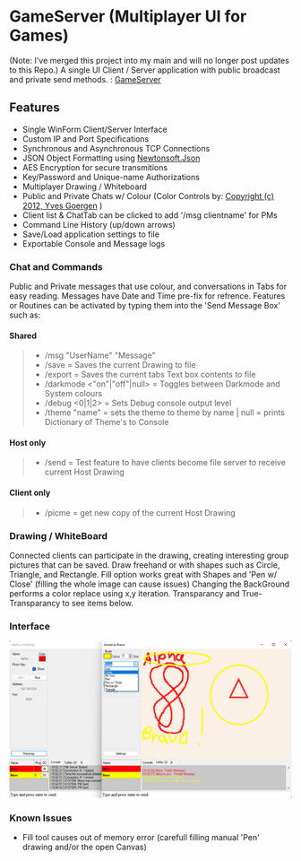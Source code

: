 # GameServer (Multiplayer UI for Games)
(Note: I've merged this project into my main and will no longer post updates to this Repo.)
A single UI Client / Server application with public broadcast and private send methods. : [GameServer](https://github.com/DSBash/GameServer)

## Features
* Single WinForm Client/Server Interface
* Custom IP and Port Specifications
* Synchronous and Asynchronous TCP Connections
* JSON Object Formatting using [Newtonsoft.Json](https://www.newtonsoft.com/)
* AES Encryption for secure transmitions
* Key/Password and Unique-name Authorizations
* Multiplayer Drawing / Whiteboard
* Public and Private Chats w/ Colour (Color Controls by: [Copyright (c) 2012, Yves Goergen](http://unclassified.software/) )
* Client list & ChatTab can be clicked to add '/msg clientname' for PMs
* Command Line History (up/down arrows)
* Save/Load application settings to file
* Exportable Console and Message logs

### Chat and Commands
Public and Private messages that use colour, and conversations in Tabs for easy reading. Messages have Date and Time pre-fix for refrence.
Features or Routines can be activated by typing them into the 'Send Message Box' such as:
#### Shared
>*  /msg "UserName" "Message"
>*  /save = Saves the current Drawing to file
>*  /export = Saves the current tabs Text box contents to file
>*  /darkmode <"on"|"off"|null> = Toggles between Darkmode and System colours
>*  /debug <0|1|2> = Sets Debug console output level
>*  /theme "name" = sets the theme to theme by name | null = prints Dictionary of Theme's to Console
#### Host only
>*  /send = Test feature to have clients become file server to receive current Host Drawing
#### Client only
>*  /picme = get new copy of the current Host Drawing

### Drawing / WhiteBoard
Connected clients can participate in the drawing, creating interesting group pictures that can be saved.
Draw freehand or with shapes such as Circle, Triangle, and Rectangle.
Fill option works great with Shapes and 'Pen w/ Close' (filling the whole image can cause issues)
Changing the BackGround performs a color replace using x,y iteration.
Transparancy and True-Transparancy to see items below.

### Interface
![PIC1](https://github.com/DSBash/GameServer/blob/master/Server/IMG/1.png?raw=true)


### Known Issues
- Fill tool causes out of memory error (carefull filling manual 'Pen' drawing and/or the open Canvas)
